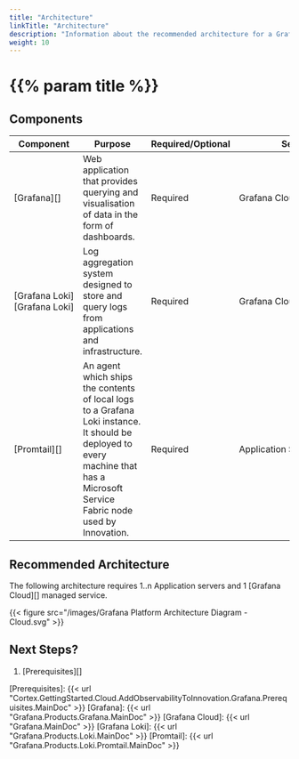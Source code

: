 ```yaml
---
title: "Architecture"
linkTitle: "Architecture"
description: "Information about the recommended architecture for a Grafana Cloud installation."
weight: 10
---
```


# {{% param title %}}

## Components

| Component | Purpose | Required/Optional |Server Role |
|-----------|---------|----------|------------|
| [Grafana][] | Web application that provides querying and visualisation of data in the form of dashboards. | Required | Grafana&nbsp;Cloud&nbsp;managed&nbsp;service |
| [Grafana&nbsp;Loki][Grafana Loki] | Log aggregation system designed to store and query logs from applications and infrastructure. | Required | Grafana&nbsp;Cloud&nbsp;managed&nbsp;service |
| [Promtail][] | An agent which ships the contents of local logs to a Grafana Loki instance. It should be deployed to every machine that has a Microsoft Service Fabric node used by Innovation. | Required | Application&nbsp;Server |

## Recommended Architecture

The following architecture requires 1..n Application servers and 1 [Grafana Cloud][] managed service.

{{< figure src="/images/Grafana Platform Architecture Diagram - Cloud.svg" >}}

## Next Steps?

1. [Prerequisites][]

[Prerequisites]: {{< url "Cortex.GettingStarted.Cloud.AddObservabilityToInnovation.Grafana.Prerequisites.MainDoc" >}}
[Grafana]: {{< url "Grafana.Products.Grafana.MainDoc" >}}
[Grafana Cloud]: {{< url "Grafana.MainDoc" >}}
[Grafana Loki]: {{< url "Grafana.Products.Loki.MainDoc" >}}
[Promtail]: {{< url "Grafana.Products.Loki.Promtail.MainDoc" >}}

